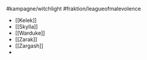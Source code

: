 #kampagne/witchlight #fraktion/leagueofmalevolence
- [[Kelek]]
- [[Skylla]]
- [[Warduke]]
- [[Zarak]]
- [[Zargash]]
- 